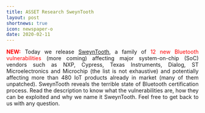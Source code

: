 ```yaml
---
title: ASSET Research SweynTooth
layout: post
shortnews: true
icon: newspaper-o
date: 2020-02-11
---
```

<p style="text-align:justify">
<font color="red"><b>NEW:</b></font>
Today we release <a href="https://asset-group.github.io/cves.html">SweynTooth</a>, a family of 
<font color="red">12 new Bluetooth vulnerabilities</font> (more coming) affecting major 
system-on-chip (SoC) vendors such as NXP, Cypress, Texas Instruments, Dialog, ST Microelectronics 
and Microchip (the list is not exhaustive) and potentially affecting more than 480 IoT products 
already in market (many of them unpatched). SweynTooth reveals the terrible state of Bluetooth 
certification process. Read the description to know what the vulnerabilities are, how they can 
be exploited and why we name it SweynTooth. Feel free to get back to us with any question. 
</p> 
